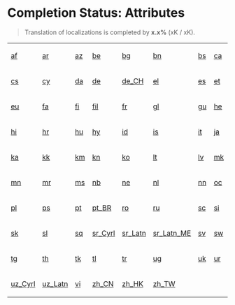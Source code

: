 # Completion Status: Attributes

> Translation of localizations is completed by **x.x%** (xK / xK).

<table width="100%">
<tr><td width="12%">

<a href="statuses-attributes-af.md" summary="Afrikaans">af</a>

</td><td width="12%">

<a href="statuses-attributes-af.md" summary="العربية">ar</a>

</td><td width="12%">

<a href="statuses-attributes-af.md" summary="Azərbaycan">az</a>

</td><td width="12%">

<a href="statuses-attributes-af.md" summary="Беларуская">be</a>

</td><td width="12%">

<a href="statuses-attributes-af.md" summary="Български">bg</a>

</td><td width="12%">

<a href="statuses-attributes-af.md" summary="বাংলা">bn</a>

</td><td width="12%">

<a href="statuses-attributes-af.md" summary="Bosanski">bs</a>

</td><td width="12%">

<a href="statuses-attributes-af.md" summary="Català">ca</a>

</td></tr>
<tr><td width="12%">

<a href="statuses-attributes-af.md" summary="Čeština">cs</a>

</td><td width="12%">

<a href="statuses-attributes-af.md" summary="Cymraeg">cy</a>

</td><td width="12%">

<a href="statuses-attributes-af.md" summary="Dansk">da</a>

</td><td width="12%">

<a href="statuses-attributes-af.md" summary="Deutsch">de</a>

</td><td width="12%">

<a href="statuses-attributes-af.md" summary="Deutsch (Schweiz)">de_CH</a>

</td><td width="12%">

<a href="statuses-attributes-af.md" summary="Ελληνικά">el</a>

</td><td width="12%">

<a href="statuses-attributes-af.md" summary="Español">es</a>

</td><td width="12%">

<a href="statuses-attributes-af.md" summary="Eesti">et</a>

</td></tr>
<tr><td width="12%">

<a href="statuses-attributes-af.md" summary="Euskara">eu</a>

</td><td width="12%">

<a href="statuses-attributes-af.md" summary="فارسی">fa</a>

</td><td width="12%">

<a href="statuses-attributes-af.md" summary="Suomi">fi</a>

</td><td width="12%">

<a href="statuses-attributes-af.md" summary="Filipino">fil</a>

</td><td width="12%">

<a href="statuses-attributes-af.md" summary="Français">fr</a>

</td><td width="12%">

<a href="statuses-attributes-af.md" summary="Galego">gl</a>

</td><td width="12%">

<a href="statuses-attributes-af.md" summary="ગુજરાતી">gu</a>

</td><td width="12%">

<a href="statuses-attributes-af.md" summary="עברית">he</a>

</td></tr>
<tr><td width="12%">

<a href="statuses-attributes-af.md" summary="हिन्दी">hi</a>

</td><td width="12%">

<a href="statuses-attributes-af.md" summary="Hrvatski">hr</a>

</td><td width="12%">

<a href="statuses-attributes-af.md" summary="Magyar">hu</a>

</td><td width="12%">

<a href="statuses-attributes-af.md" summary="Հայերեն">hy</a>

</td><td width="12%">

<a href="statuses-attributes-af.md" summary="Indonesia">id</a>

</td><td width="12%">

<a href="statuses-attributes-af.md" summary="Íslenska">is</a>

</td><td width="12%">

<a href="statuses-attributes-af.md" summary="Italiano">it</a>

</td><td width="12%">

<a href="statuses-attributes-af.md" summary="日本語">ja</a>

</td></tr>
<tr><td width="12%">

<a href="statuses-attributes-af.md" summary="ქართული">ka</a>

</td><td width="12%">

<a href="statuses-attributes-af.md" summary="Қазақ Тілі">kk</a>

</td><td width="12%">

<a href="statuses-attributes-af.md" summary="ខ្មែរ">km</a>

</td><td width="12%">

<a href="statuses-attributes-af.md" summary="ಕನ್ನಡ">kn</a>

</td><td width="12%">

<a href="statuses-attributes-af.md" summary="한국어">ko</a>

</td><td width="12%">

<a href="statuses-attributes-af.md" summary="Lietuvių">lt</a>

</td><td width="12%">

<a href="statuses-attributes-af.md" summary="Latviešu">lv</a>

</td><td width="12%">

<a href="statuses-attributes-af.md" summary="Македонски">mk</a>

</td></tr>
<tr><td width="12%">

<a href="statuses-attributes-af.md" summary="Монгол">mn</a>

</td><td width="12%">

<a href="statuses-attributes-af.md" summary="मराठी">mr</a>

</td><td width="12%">

<a href="statuses-attributes-af.md" summary="Melayu">ms</a>

</td><td width="12%">

<a href="statuses-attributes-af.md" summary="Norsk Bokmål">nb</a>

</td><td width="12%">

<a href="statuses-attributes-af.md" summary="नेपाली">ne</a>

</td><td width="12%">

<a href="statuses-attributes-af.md" summary="Nederlands">nl</a>

</td><td width="12%">

<a href="statuses-attributes-af.md" summary="Norsk Nynorsk">nn</a>

</td><td width="12%">

<a href="statuses-attributes-af.md" summary="Occitan">oc</a>

</td></tr>
<tr><td width="12%">

<a href="statuses-attributes-af.md" summary="Polski">pl</a>

</td><td width="12%">

<a href="statuses-attributes-af.md" summary="پښتو">ps</a>

</td><td width="12%">

<a href="statuses-attributes-af.md" summary="Português">pt</a>

</td><td width="12%">

<a href="statuses-attributes-af.md" summary="Português (Brasil)">pt_BR</a>

</td><td width="12%">

<a href="statuses-attributes-af.md" summary="Română">ro</a>

</td><td width="12%">

<a href="statuses-attributes-af.md" summary="Русский">ru</a>

</td><td width="12%">

<a href="statuses-attributes-af.md" summary="Sardu">sc</a>

</td><td width="12%">

<a href="statuses-attributes-af.md" summary="සිංහල">si</a>

</td></tr>
<tr><td width="12%">

<a href="statuses-attributes-af.md" summary="Slovenčina">sk</a>

</td><td width="12%">

<a href="statuses-attributes-af.md" summary="Slovenščina">sl</a>

</td><td width="12%">

<a href="statuses-attributes-af.md" summary="Shqip">sq</a>

</td><td width="12%">

<a href="statuses-attributes-af.md" summary="Српски">sr_Cyrl</a>

</td><td width="12%">

<a href="statuses-attributes-af.md" summary="Srpski">sr_Latn</a>

</td><td width="12%">

<a href="statuses-attributes-af.md" summary="Srpski (Crna Gora)">sr_Latn_ME</a>

</td><td width="12%">

<a href="statuses-attributes-af.md" summary="Svenska">sv</a>

</td><td width="12%">

<a href="statuses-attributes-af.md" summary="Kiswahili">sw</a>

</td></tr>
<tr><td width="12%">

<a href="statuses-attributes-af.md" summary="Тоҷикӣ">tg</a>

</td><td width="12%">

<a href="statuses-attributes-af.md" summary="ไทย">th</a>

</td><td width="12%">

<a href="statuses-attributes-af.md" summary="Türkmen Dili">tk</a>

</td><td width="12%">

<a href="statuses-attributes-af.md" summary="Tagalog">tl</a>

</td><td width="12%">

<a href="statuses-attributes-af.md" summary="Türkçe">tr</a>

</td><td width="12%">

<a href="statuses-attributes-af.md" summary="ئۇيغۇرچە">ug</a>

</td><td width="12%">

<a href="statuses-attributes-af.md" summary="Українська">uk</a>

</td><td width="12%">

<a href="statuses-attributes-af.md" summary="اردو">ur</a>

</td></tr>
<tr><td width="12%">

<a href="statuses-attributes-af.md" summary="Ўзбекча">uz_Cyrl</a>

</td><td width="12%">

<a href="statuses-attributes-af.md" summary="O‘zbek">uz_Latn</a>

</td><td width="12%">

<a href="statuses-attributes-af.md" summary="Tiếng Việt">vi</a>

</td><td width="12%">

<a href="statuses-attributes-af.md" summary="中文 (中国)">zh_CN</a>

</td><td width="12%">

<a href="statuses-attributes-af.md" summary="中文 (中国香港特别行政区)">zh_HK</a>

</td><td width="12%">

<a href="statuses-attributes-af.md" summary="中文 (台湾)">zh_TW</a>

</td></tr>
</table>
